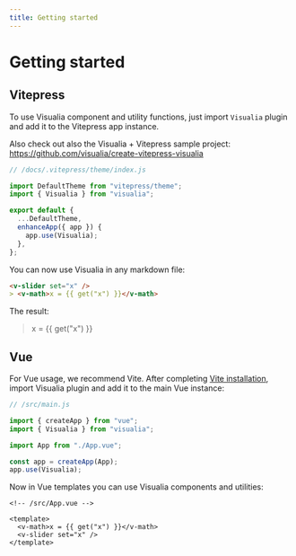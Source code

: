```yaml
---
title: Getting started
---
```


# Getting started

## Vitepress

To use Visualia component and utility functions,
just import `Visualia` plugin and add it to the Vitepress app instance.

Also check out also the Visualia + Vitepress sample project: https://github.com/visualia/create-vitepress-visualia

```js
// /docs/.vitepress/theme/index.js

import DefaultTheme from "vitepress/theme";
import { Visualia } from "visualia";

export default {
  ...DefaultTheme,
  enhanceApp({ app }) {
    app.use(Visualia);
  },
};
```

You can now use Visualia in any markdown file:

```md
<v-slider set="x" />
> <v-math>x = {{ get("x") }}</v-math>
```

The result:

<v-slider set="x" />

> <v-math>x = {{ get("x") }}</v-math>

## Vue

For Vue usage, we recommend Vite. After completing [Vite installation](https://vitejs.dev/guide/#scaffolding-your-first-vite-project), import Visualia plugin and add it to the main Vue instance:

```js
// /src/main.js

import { createApp } from "vue";
import { Visualia } from "visualia";

import App from "./App.vue";

const app = createApp(App);
app.use(Visualia);
```

Now in Vue templates you can use Visualia components and utilities:

```vue
<!-- /src/App.vue -->

<template>
  <v-math>x = {{ get("x") }}</v-math>
  <v-slider set="x" />
</template>
```
